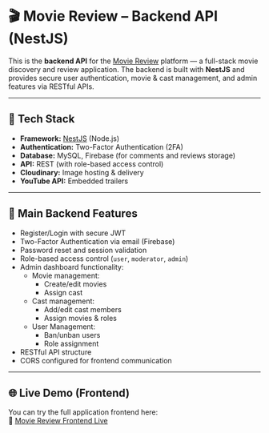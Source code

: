 # 🎬 Movie Review – Backend API (NestJS)

This is the **backend API** for the [Movie Review](https://movie-review-front.onrender.com/home) platform — a full-stack movie discovery and review application. The backend is built with **NestJS** and provides secure user authentication, movie & cast management, and admin features via RESTful APIs.

---

## 🧰 Tech Stack

- **Framework:** [NestJS](https://nestjs.com/) (Node.js)
- **Authentication:** Two-Factor Authentication (2FA)
- **Database:** MySQL, Firebase (for comments and reviews storage)
- **API:** REST (with role-based access control)
- **Cloudinary:** Image hosting & delivery
- **YouTube API:** Embedded trailers
  
 ---

## 🔐 Main Backend Features

- Register/Login with secure JWT
- Two-Factor Authentication via email (Firebase)
- Password reset and session validation
- Role-based access control (`user`, `moderator`, `admin`)
- Admin dashboard functionality:
  - Movie management:
    - Create/edit movies
    - Assign cast
  - Cast management:
    - Add/edit cast members
    - Assign movies & roles
  - User Management:
    - Ban/unban users
    - Role assignment
- RESTful API structure
- CORS configured for frontend communication
  
---

## 🌐 Live Demo (Frontend)

You can try the full application frontend here:  
🔗 [Movie Review Frontend Live](https://movie-review-front.onrender.com/home)
